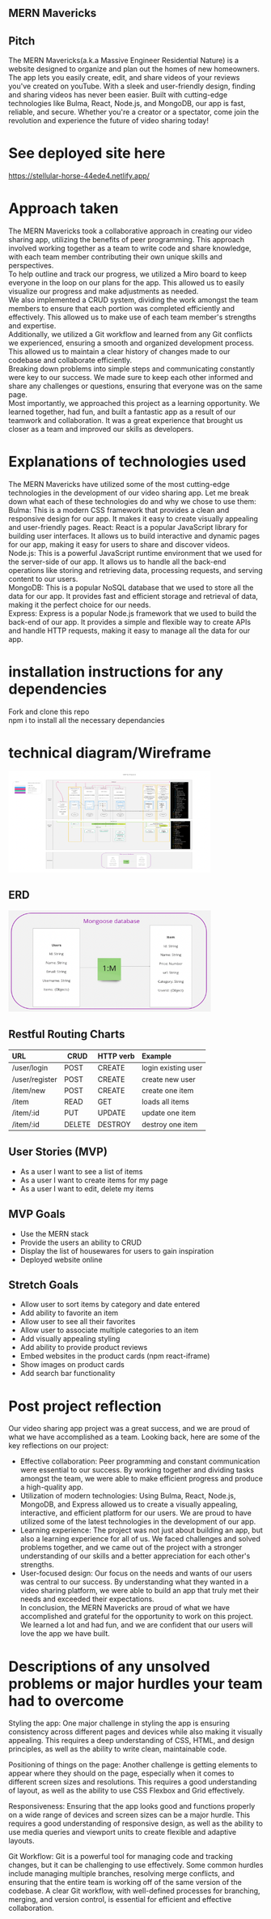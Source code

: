 ## MERN Mavericks

## Pitch
The MERN Mavericks(a.k.a Massive Engineer Residential Nature) is a website designed to organize and plan out the homes of new homeowners. The app lets you easily create, edit, and share videos of your reviews you've created on youTube. With a sleek and user-friendly design, finding and sharing videos has never been easier. Built with cutting-edge technologies like Bulma, React, Node.js, and MongoDB, our app is fast, reliable, and secure. Whether you're a creator or a spectator, come join the revolution and experience the future of video sharing today!<br>

# See deployed site here
 https://stellular-horse-44ede4.netlify.app/ 

# Approach taken
The MERN Mavericks took a collaborative approach in creating our video sharing app, utilizing the benefits of peer programming. This approach involved working together as a team to write code and share knowledge, with each team member contributing their own unique skills and perspectives.<br>
To help outline and track our progress, we utilized a Miro board to keep everyone in the loop on our plans for the app. This allowed us to easily visualize our progress and make adjustments as needed.<br>
We also implemented a CRUD system, dividing the work amongst the team members to ensure that each portion was completed efficiently and effectively. This allowed us to make use of each team member's strengths and expertise.<br>
Additionally, we utilized a Git workflow and learned from any Git conflicts we experienced, ensuring a smooth and organized development process. This allowed us to maintain a clear history of changes made to our codebase and collaborate efficiently.<br>
Breaking down problems into simple steps and communicating constantly were key to our success. We made sure to keep each other informed and share any challenges or questions, ensuring that everyone was on the same page.<br>
Most importantly, we approached this project as a learning opportunity. We learned together, had fun, and built a fantastic app as a result of our teamwork and collaboration. It was a great experience that brought us closer as a team and improved our skills as developers.<br>

# Explanations of technologies used
The MERN Mavericks have utilized some of the most cutting-edge technologies in the development of our video sharing app. Let me break down what each of these technologies do and why we chose to use them:<br>
Bulma: This is a modern CSS framework that provides a clean and responsive design for our app. It makes it easy to create visually appealing and user-friendly pages.
React: React is a popular JavaScript library for building user interfaces. It allows us to build interactive and dynamic pages for our app, making it easy for users to share and discover videos.<br>
Node.js: This is a powerful JavaScript runtime environment that we used for the server-side of our app. It allows us to handle all the back-end operations like storing and retrieving data, processing requests, and serving content to our users.<br>
MongoDB: This is a popular NoSQL database that we used to store all the data for our app. It provides fast and efficient storage and retrieval of data, making it the perfect choice for our needs.<br>
Express: Express is a popular Node.js framework that we used to build the back-end of our app. It provides a simple and flexible way to create APIs and handle HTTP requests, making it easy to manage all the data for our app.<br>


# installation instructions for any dependencies
Fork and clone this repo<br>
npm i to install all the necessary dependancies <br>

# technical diagram/Wireframe
<img src="public/technical_diagram.png" width="400px" height="200px">


## ERD
<img src="public/screen_shot_2023-02-01_at_8.28.30_pm.png" width="400px" height="200px"/>

## Restful Routing Charts

| URL            | CRUD   | HTTP verb | Example            |
|:-------------- | ------ |:--------- |:-------------------|
| /user/login    | POST   | CREATE    | login existing user|
| /user/register | POST   | CREATE    | create new user    |
| /item/new      | POST   | CREATE    | create one item    |
| /item          | READ   | GET       | loads all items    |
| /item/:id      | PUT    | UPDATE    | update one item    |
| /item/:id      | DELETE | DESTROY   | destroy one item   |




## User Stories (MVP)
* As a user I want to see a list of items
* As a user I want to create items for my page
* As a user I want to edit, delete my items


## MVP Goals
* Use the MERN stack
* Provide the users an ability to CRUD
* Display the list of housewares for users to gain inspiration
* Deployed website online


## Stretch Goals
* Allow user to sort items by category and date entered
* Add ability to favorite an item
* Allow user to see all their favorites
* Allow user to associate multiple categories to an item
* Add visually appealing styling
* Add ability to provide product reviews
* Embed websites in the product cards (npm react-iframe)
* Show images on product cards
* Add search bar functionality
# Post project reflection 
Our video sharing app project was a great success, and we are proud of what we have accomplished as a team. Looking back, here are some of the key reflections on our project:
* Effective collaboration: Peer programming and constant communication were essential to our success. By working together and dividing tasks amongst the team, we were able to make efficient progress and produce a high-quality app.<br>
* Utilization of modern technologies: Using Bulma, React, Node.js, MongoDB, and Express allowed us to create a visually appealing, interactive, and efficient platform for our users. We are proud to have utilized some of the latest technologies in the development of our app.<br>
* Learning experience: The project was not just about building an app, but also a learning experience for all of us. We faced challenges and solved problems together, and we came out of the project with a stronger understanding of our skills and a better appreciation for each other's strengths.<br>
* User-focused design: Our focus on the needs and wants of our users was central to our success. By understanding what they wanted in a video sharing platform, we were able to build an app that truly met their needs and exceeded their expectations.<br>
In conclusion, the MERN Mavericks are proud of what we have accomplished and grateful for the opportunity to work on this project. We learned a lot and had fun, and we are confident that our users will love the app we have built.<br>

# Descriptions of any unsolved problems or major hurdles your team had to overcome
Styling the app: One major challenge in styling the app is ensuring consistency across different pages and devices while also making it visually appealing. This requires a deep understanding of CSS, HTML, and design principles, as well as the ability to write clean, maintainable code.<br>

Positioning of things on the page: Another challenge is getting elements to appear where they should on the page, especially when it comes to different screen sizes and resolutions. This requires a good understanding of layout, as well as the ability to use CSS Flexbox and Grid effectively.<br>

Responsiveness: Ensuring that the app looks good and functions properly on a wide range of devices and screen sizes can be a major hurdle. This requires a good understanding of responsive design, as well as the ability to use media queries and viewport units to create flexible and adaptive layouts.<br>

Git Workflow: Git is a powerful tool for managing code and tracking changes, but it can be challenging to use effectively. Some common hurdles include managing multiple branches, resolving merge conflicts, and ensuring that the entire team is working off of the same version of the codebase. A clear Git workflow, with well-defined processes for branching, merging, and version control, is essential for efficient and effective collaboration.<br>


